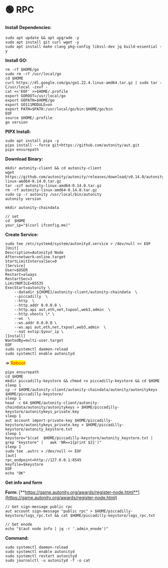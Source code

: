 # 🟢 RPC

#### Install Dependencies: <a href="#install-dependencies" id="install-dependencies"></a>

```
sudo apt update && apt upgrade -y
sudo apt install git curl wget -y
sudo apt install make clang pkg-config libssl-dev jq build-essential -y
```

**Install GO:**&#x20;

```
rm -rf $HOME/go
sudo rm -rf /usr/local/go
cd $HOME
curl https://dl.google.com/go/go1.22.4.linux-amd64.tar.gz | sudo tar -C/usr/local -zxvf -
cat <<'EOF' >>$HOME/.profile
export GOROOT=/usr/local/go
export GOPATH=$HOME/go
export GO111MODULE=on
export PATH=$PATH:/usr/local/go/bin:$HOME/go/bin
EOF
source $HOME/.profile
go version
```

**PIPX Install:**

```
sudo apt install pipx -y
pipx install --force git+https://github.com/autonity/aut.git
pipx ensurepath
```

**Download Binary:**

```
mkdir autonity-client && cd autonity-client 
wget https://github.com/autonity/autonity/releases/download/v0.14.0/autonity-linux-amd64-0.14.0.tar.gz
tar -xzf autonity-linux-amd64-0.14.0.tar.gz
rm -rf autonity-linux-amd64-0.14.0.tar.gz
sudo cp -r autonity /usr/local/bin/autonity
autonity version

mkdir autonity-chaindata

// set 
cd  $HOME
your_ip="$(curl ifconfig.me)"
```

**Create Service:**

```
sudo tee /etc/systemd/system/autonityd.service > /dev/null << EOF
[Unit]
Description=Autonityd Node
After=network-online.target
StartLimitIntervalSec=0
[Service]
User=$USER
Restart=always
RestartSec=3
LimitNOFILE=65535
ExecStart=autonity \
    --datadir ${HOME}/autonity-client/autonity-chaindata  \
    --piccadilly  \
    --http  \
    --http.addr 0.0.0.0 \
    --http.api aut,eth,net,txpool,web3,admin  \
    --http.vhosts \* \
    --ws  \
    --ws.addr 0.0.0.0 \
    --ws.api aut,eth,net,txpool,web3,admin  \
    --nat extip:$your_ip \
[Install]
WantedBy=multi-user.target
EOF
sudo systemctl daemon-reload
sudo systemctl enable autonityd
```

\=> <mark style="color:red;">Reboot</mark>&#x20;

```
pipx ensurepath
cd $HOME
mkdir piccadilly-keystore && chmod +x piccadilly-keystore && cd $HOME
sleep 1
cp -r $HOME/autonity-client/autonity-chaindata/autonity/autonitykeys $HOME/piccadilly-keystore/
sleep 1
head -c 64 $HOME/autonity-client/autonity-chaindata/autonity/autonitykeys > $HOME/piccadilly-keystore/autonitykeys_private.key
sleep 1
aut account import-private-key $HOME/piccadilly-keystore/autonitykeys_private.key > $HOME/piccadilly-keystore/autonity_keystore.txt
sleep 1
keystore="$(cat  $HOME/piccadilly-keystore/autonity_keystore.txt | grep "keystore" |   awk 'NR==1{print $2}')"
sleep 1
sudo tee .autrc > /dev/null << EOF
[aut]
rpc_endpoint=http://127.0.0.1:8545
keyfile=$keystore
EOF
echo "OK"
```

**Get info and form**

**Form:** [**https://game.autonity.org/awards/register-node.html**](https://game.autonity.org/awards/register-node.html)

```
// Get sign-message public rpc
aut account sign-message "public rpc" > $HOME/piccadilly-keystore/logs_rpc.txt && cat $HOME/piccadilly-keystore/logs_rpc.txt

// Get enode
echo "$(aut node info | jq -r '.admin_enode')"
```

**Command:**&#x20;

```
sudo systemctl daemon-reload
sudo systemctl enable autonityd
sudo systemctl restart autonityd
sudo journalctl -u autonityd -f -o cat
```
